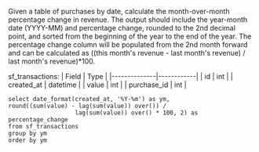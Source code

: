 Given a table of purchases by date, calculate the month-over-month percentage change in revenue. The output should include the year-month date (YYYY-MM) and percentage change, 
rounded to the 2nd decimal point, and sorted from the beginning of the year to the end of the year. The percentage change column will be populated from the 2nd month forward 
and can be calculated as ((this month's revenue - last month's revenue) / last month's revenue)*100.

sf_transactions:
| Field        | Type       |
|--------------|------------|
| id           | int        |
| created_at   | datetime   |
| value        | int        |
| purchase_id  | int        |

```
select date_format(created_at, '%Y-%m') as ym, 
round((sum(value) - lag(sum(value)) over()) / 
                   lag(sum(value)) over() * 100, 2) as percentage_change
from sf_transactions
group by ym
order by ym
```
